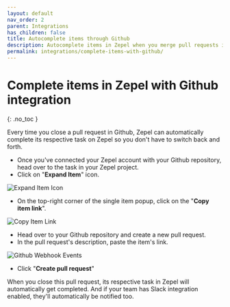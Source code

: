 ```yaml
---
layout: default
nav_order: 2
parent: Integrations
has_children: false
title: Autocomplete items through Github
description: Autocomplete items in Zepel when you merge pull requests in Github.
permalink: integrations/complete-items-with-github/
---
```

# Complete items in Zepel with Github integration

{: .no_toc }

Every time you close a pull request in Github, Zepel can automatically complete its respective task on Zepel so you don't have to switch back and forth. 

* Once you've connected your Zepel account with your Github repository, head over to the task in your Zepel project.
* Click on "**Expand Item**" icon.

![Expand Item Icon](/guide/assets/uploads/expand-item.png "Expand Item Icon")

* On the top-right corner of the single item popup, click on the "**Copy item link**".

![Copy Item Link](/guide/assets/uploads/zepel-copy-item-link.png "Copy Item Link")

* Head over to your Github repository and create a new pull request.
* In the pull request's description, paste the item's link.

![Github Webhook Events](/guide/assets/uploads/zepel-github-link-in-description.png "Github Webhook Events")

* Click "**Create pull request**"

When you close this pull request, its respective task in Zepel will automatically get completed. And if your team has Slack integration enabled, they'll automatically be notified too.

